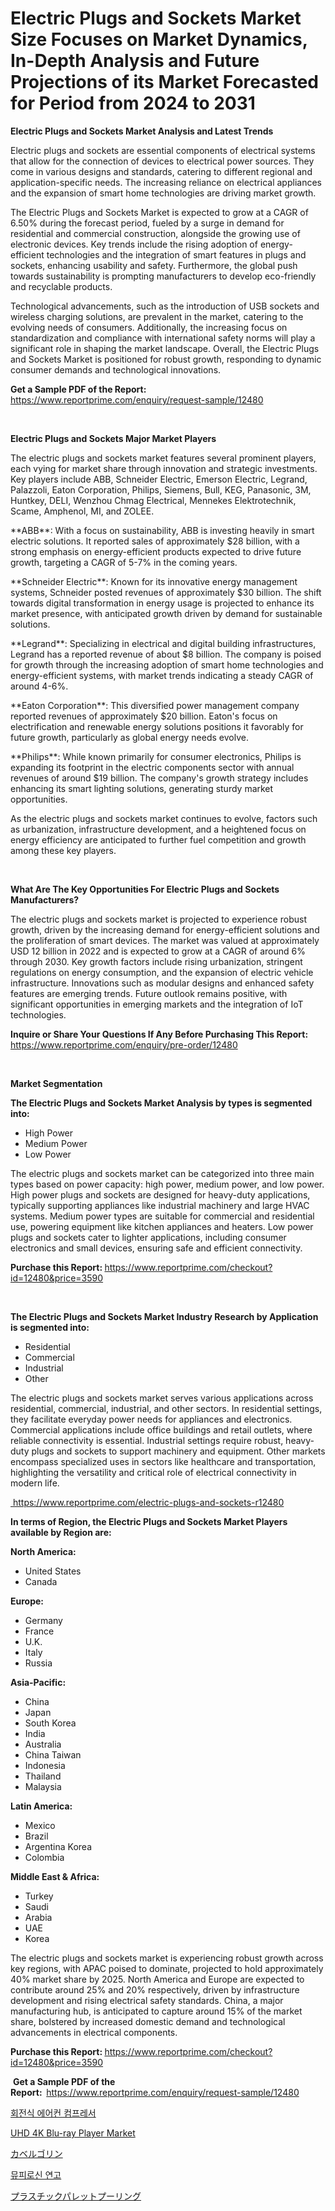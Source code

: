 <p><h1>Electric Plugs and Sockets Market Size Focuses on Market Dynamics, In-Depth Analysis and Future Projections of its Market Forecasted for Period from 2024 to 2031</h1></p><p><strong>Electric Plugs and Sockets Market Analysis and Latest Trends</strong></p>
<p><p>Electric plugs and sockets are essential components of electrical systems that allow for the connection of devices to electrical power sources. They come in various designs and standards, catering to different regional and application-specific needs. The increasing reliance on electrical appliances and the expansion of smart home technologies are driving market growth.</p><p>The Electric Plugs and Sockets Market is expected to grow at a CAGR of 6.50% during the forecast period, fueled by a surge in demand for residential and commercial construction, alongside the growing use of electronic devices. Key trends include the rising adoption of energy-efficient technologies and the integration of smart features in plugs and sockets, enhancing usability and safety. Furthermore, the global push towards sustainability is prompting manufacturers to develop eco-friendly and recyclable products.</p><p>Technological advancements, such as the introduction of USB sockets and wireless charging solutions, are prevalent in the market, catering to the evolving needs of consumers. Additionally, the increasing focus on standardization and compliance with international safety norms will play a significant role in shaping the market landscape. Overall, the Electric Plugs and Sockets Market is positioned for robust growth, responding to dynamic consumer demands and technological innovations.</p></p>
<p><strong>Get a Sample PDF of the Report:&nbsp;</strong> <a href="https://www.reportprime.com/enquiry/request-sample/12480">https://www.reportprime.com/enquiry/request-sample/12480</a></p>
<p>&nbsp;</p>
<p><strong>Electric Plugs and Sockets Major Market Players</strong></p>
<p><p>The electric plugs and sockets market features several prominent players, each vying for market share through innovation and strategic investments. Key players include ABB, Schneider Electric, Emerson Electric, Legrand, Palazzoli, Eaton Corporation, Philips, Siemens, Bull, KEG, Panasonic, 3M, Huntkey, DELI, Wenzhou Chmag Electrical, Mennekes Elektrotechnik, Scame, Amphenol, MI, and ZOLEE.</p><p>**ABB**: With a focus on sustainability, ABB is investing heavily in smart electric solutions. It reported sales of approximately $28 billion, with a strong emphasis on energy-efficient products expected to drive future growth, targeting a CAGR of 5-7% in the coming years.</p><p>**Schneider Electric**: Known for its innovative energy management systems, Schneider posted revenues of approximately $30 billion. The shift towards digital transformation in energy usage is projected to enhance its market presence, with anticipated growth driven by demand for sustainable solutions.</p><p>**Legrand**: Specializing in electrical and digital building infrastructures, Legrand has a reported revenue of about $8 billion. The company is poised for growth through the increasing adoption of smart home technologies and energy-efficient systems, with market trends indicating a steady CAGR of around 4-6%.</p><p>**Eaton Corporation**: This diversified power management company reported revenues of approximately $20 billion. Eaton's focus on electrification and renewable energy solutions positions it favorably for future growth, particularly as global energy needs evolve.</p><p>**Philips**: While known primarily for consumer electronics, Philips is expanding its footprint in the electric components sector with annual revenues of around $19 billion. The company's growth strategy includes enhancing its smart lighting solutions, generating sturdy market opportunities.</p><p>As the electric plugs and sockets market continues to evolve, factors such as urbanization, infrastructure development, and a heightened focus on energy efficiency are anticipated to further fuel competition and growth among these key players.</p></p>
<p>&nbsp;</p>
<p><strong>What Are The Key Opportunities For Electric Plugs and Sockets Manufacturers?</strong></p>
<p><p>The electric plugs and sockets market is projected to experience robust growth, driven by the increasing demand for energy-efficient solutions and the proliferation of smart devices. The market was valued at approximately USD 12 billion in 2022 and is expected to grow at a CAGR of around 6% through 2030. Key growth factors include rising urbanization, stringent regulations on energy consumption, and the expansion of electric vehicle infrastructure. Innovations such as modular designs and enhanced safety features are emerging trends. Future outlook remains positive, with significant opportunities in emerging markets and the integration of IoT technologies.</p></p>
<p><strong>Inquire or Share Your Questions If Any Before Purchasing This Report:</strong> <a href="https://www.reportprime.com/enquiry/pre-order/12480">https://www.reportprime.com/enquiry/pre-order/12480</a></p>
<p>&nbsp;</p>
<p><strong>Market Segmentation</strong></p>
<p><strong>The Electric Plugs and Sockets Market Analysis by types is segmented into:</strong></p>
<p><ul><li>High Power</li><li>Medium Power</li><li>Low Power</li></ul></p>
<p><p>The electric plugs and sockets market can be categorized into three main types based on power capacity: high power, medium power, and low power. High power plugs and sockets are designed for heavy-duty applications, typically supporting appliances like industrial machinery and large HVAC systems. Medium power types are suitable for commercial and residential use, powering equipment like kitchen appliances and heaters. Low power plugs and sockets cater to lighter applications, including consumer electronics and small devices, ensuring safe and efficient connectivity.</p></p>
<p><strong>Purchase this Report:&nbsp;</strong><a href="https://www.reportprime.com/checkout?id=12480&price=3590">https://www.reportprime.com/checkout?id=12480&price=3590</a></p>
<p>&nbsp;</p>
<p><strong>The Electric Plugs and Sockets Market Industry Research by Application is segmented into:</strong></p>
<p><ul><li>Residential</li><li>Commercial</li><li>Industrial</li><li>Other</li></ul></p>
<p><p>The electric plugs and sockets market serves various applications across residential, commercial, industrial, and other sectors. In residential settings, they facilitate everyday power needs for appliances and electronics. Commercial applications include office buildings and retail outlets, where reliable connectivity is essential. Industrial settings require robust, heavy-duty plugs and sockets to support machinery and equipment. Other markets encompass specialized uses in sectors like healthcare and transportation, highlighting the versatility and critical role of electrical connectivity in modern life.</p></p>
<p><a href="https://www.reportprime.com/electric-plugs-and-sockets-r12480">&nbsp;https://www.reportprime.com/electric-plugs-and-sockets-r12480</a></p>
<p><strong>In terms of Region, the Electric Plugs and Sockets Market Players available by Region are:</strong></p>
<p>
    <p> <strong> North America: </strong>
        <ul>
            <li>United States</li>
            <li>Canada</li>
        </ul>
        </p> 
    <p> <strong> Europe: </strong>
        <ul>
            <li>Germany</li>
            <li>France</li>
            <li>U.K.</li>
            <li>Italy</li>
            <li>Russia</li>
        </ul>
        </p> 
    <p> <strong> Asia-Pacific: </strong>
        <ul>
            <li>China</li>
            <li>Japan</li>
            <li>South Korea</li>
            <li>India</li>
            <li>Australia</li>
            <li>China Taiwan</li>
            <li>Indonesia</li>
            <li>Thailand</li>
            <li>Malaysia</li>
        </ul>
        </p> 
    <p> <strong> Latin America: </strong>
        <ul>
            <li>Mexico</li>
            <li>Brazil</li>
            <li>Argentina Korea</li>
            <li>Colombia</li>
        </ul>
        </p> 
    <p> <strong> Middle East & Africa: </strong>
        <ul>
            <li>Turkey</li>
            <li>Saudi</li>
            <li>Arabia</li>
            <li>UAE</li>
            <li>Korea</li>
        </ul>
    </p>
    </p>
<p><p>The electric plugs and sockets market is experiencing robust growth across key regions, with APAC poised to dominate, projected to hold approximately 40% market share by 2025. North America and Europe are expected to contribute around 25% and 20% respectively, driven by infrastructure development and rising electrical safety standards. China, a major manufacturing hub, is anticipated to capture around 15% of the market share, bolstered by increased domestic demand and technological advancements in electrical components.</p></p>
<p><strong>Purchase this Report: </strong><a href="https://www.reportprime.com/checkout?id=12480&price=3590">https://www.reportprime.com/checkout?id=12480&price=3590</a></p>
<p>&nbsp;<strong>Get a Sample PDF of the Report:&nbsp;&nbsp;</strong><a href="https://www.reportprime.com/enquiry/request-sample/12480">https://www.reportprime.com/enquiry/request-sample/12480</a></p>
<p><strong></strong></p>
<p><p><a href="https://medium.com/@carlosdytouglas8907667/2024%EB%85%84%EB%B6%80%ED%84%B0-2031%EB%85%84%EA%B9%8C%EC%A7%80-%EC%98%88%EC%B8%A1%EB%90%98%EB%8A%94-%ED%9A%8C%EC%A0%84%EC%8B%9D-%EC%97%90%EC%96%B4%EC%BB%A8-%EC%95%95%EC%B6%95%EA%B8%B0-%EC%8B%9C%EC%9E%A5%EC%9D%98-%EC%8B%A0%ED%9D%A5-%EC%8B%9C%EC%9E%A5-%EB%8F%99%ED%96%A5-%EB%B0%8F-%EC%A7%80%EC%97%AD-%EB%B6%84%EC%84%9D-148fff48cbf3">회전식 에어컨 컴프레서</a></p><p><a href="https://issuu.com/reportprime-2/docs/uhd-4k-blu-ray-player-market-size-2_62b75b7ae8071b">UHD 4K Blu-ray Player Market</a></p><p><a href="https://medium.com/@edmondg3yrtreenfelder8956/%E3%82%AB%E3%83%99%E3%83%AB%E3%82%B4%E3%83%AA%E3%83%B3%E5%B8%82%E5%A0%B4-%E3%82%B0%E3%83%AD%E3%83%BC%E3%83%90%E3%83%AB%E5%B8%82%E5%A0%B4%E3%82%A4%E3%83%B3%E3%82%B5%E3%82%A4%E3%83%88%E3%81%A8%E5%9C%B0%E5%9F%9F%E5%88%86%E6%9E%90-2024%E5%B9%B4-2031%E5%B9%B4-56ffc1718f52">カベルゴリン</a></p><p><a href="https://medium.com/@carlosdytouglas8907667/%EB%AC%B4%ED%94%BC%EB%A1%9C%EC%8B%A0-%EC%97%B0%EA%B3%A0-%EC%8B%9C%EC%9E%A5-%EA%B7%9C%EB%AA%A8-%EC%84%B1%EC%9E%A5-%EC%B6%94%EC%84%B8-%EB%B0%8F-%EC%82%B0%EC%97%85-%EB%B6%84%EC%84%9D-%EC%A2%85%EB%A5%98%EB%B3%84-%EC%9D%91%EC%9A%A9%EB%B3%84-%EB%B0%8F-2024%EB%85%84%EB%B6%80%ED%84%B0-2031%EB%85%84%EA%B9%8C%EC%A7%80%EC%9D%98-%EC%98%88%EC%B8%A1-9eeefbf7fb95">뮤피로신 연고</a></p><p><a href="https://medium.com/@kandrakodamadbg/%E3%82%B0%E3%83%AD%E3%83%BC%E3%83%90%E3%83%AB%E3%83%97%E3%83%A9%E3%82%B9%E3%83%81%E3%83%83%E3%82%AF%E3%83%91%E3%83%AC%E3%83%83%E3%83%88%E3%83%97%E3%83%BC%E3%83%AA%E3%83%B3%E3%82%B0%E5%B8%82%E5%A0%B4-%E3%83%88%E3%83%AC%E3%83%B3%E3%83%89%E5%88%86%E6%9E%90%E3%81%A8%E4%BB%8A%E5%BE%8C%E3%81%AE%E6%88%90%E9%95%B7%E8%A6%8B%E9%80%9A%E3%81%97-2024%E5%B9%B4-2031%E5%B9%B4-bf7253233f8c">プラスチックパレットプーリング</a></p></p>